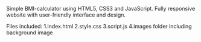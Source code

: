 Simple BMI-calculator using HTML5, CSS3 and JavaScript. Fully responsive website with user-friendly interface and design.

Files included:
1.index.html
2.style.css
3.script.js
4.images folder including background image
